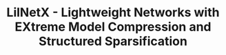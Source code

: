 ---
layout: projectlink
title: LilNetX - Lightweight Networks with EXtreme Model Compression and Structured Sparsification
excerpt: A technique for training neural networks that allows for simultaneous accuracy-bitrate-inference speed trade-off
code: https://github.com/Sharath-girish/LilNetX
paper: https://arxiv.org/abs/2204.02965
gif: lilnetx.jpg
conference: Coming Soon
authors: S. Girish, K. Gupta, S. Singh, A. Shrivastava
link: 
---